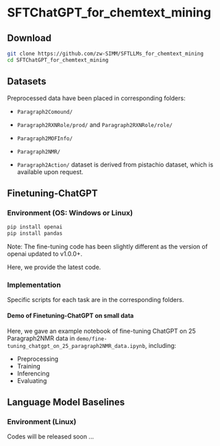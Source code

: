 # SFTChatGPT_for_chemtext_mining

## Download
```bash
git clone https://github.com/zw-SIMM/SFTLLMs_for_chemtext_mining
cd SFTChatGPT_for_chemtext_mining
```

## Datasets

Preprocessed data have been placed in corresponding folders:

- ```Paragraph2Comound/```

- ```Paragraph2RXNRole/prod/``` and ```Paragraph2RXNRole/role/```

- ```Paragraph2MOFInfo/```

- ```Paragraph2NMR/```

- ```Paragraph2Action/``` dataset is derived from pistachio dataset, which is available upon request.

## Finetuning-ChatGPT

### Environment (OS: Windows or Linux)

```bash
pip install openai
pip install pandas
```
Note: The fine-tuning code has been slightly different as the version of openai updated to v1.0.0+.

Here, we provide the latest code.

### Implementation

Specific scripts  for each task are in the corresponding folders.

####  Demo of Finetuning-ChatGPT on small data

Here, we gave an example notebook of fine-tuning ChatGPT on 25 Paragraph2NMR data in ```demo/fine-tuning_chatgpt_on_25_paragraph2NMR_data.ipynb```, including:

 - Preprocessing
 - Training
 - Inferencing
 - Evaluating

## Language Model Baselines

### Environment (Linux)

Codes will be released soon ...

